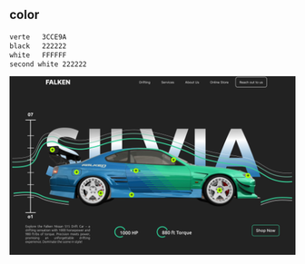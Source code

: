 ## color 
 ```
verte   3CCE9A
 black   222222
 white   FFFFFF
 second white 222222 
```

![design](Floating%20MacBook%20Pro%20Mockup%20label.png)
